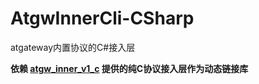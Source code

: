 # AtgwInnerCli-CSharp
atgateway内置协议的C#接入层


**依赖 [atgw_inner_v1_c](https://github.com/atframework/atsf4g-co/tree/master/atframework/export/atgw_inner_v1_c) 提供的纯C协议接入层作为动态链接库**
